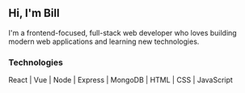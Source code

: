 ## Hi, I'm Bill

I'm a frontend-focused, full-stack web developer who loves building modern web applications and learning new technologies.

### Technologies

React | Vue | Node | Express | MongoDB | HTML | CSS | JavaScript

